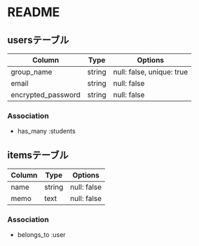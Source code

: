 # README

## usersテーブル
|Column|Type|Options|
|------|----|-------|
|group_name|string|null: false, unique: true|
|email|string|null: false|
|encrypted_password|string|null: false|
### Association
- has_many :students
## itemsテーブル
|Column|Type|Options|
|------|----|-------|
|name|string|null: false|
|memo|text|null: false|
### Association
- belongs_to :user
